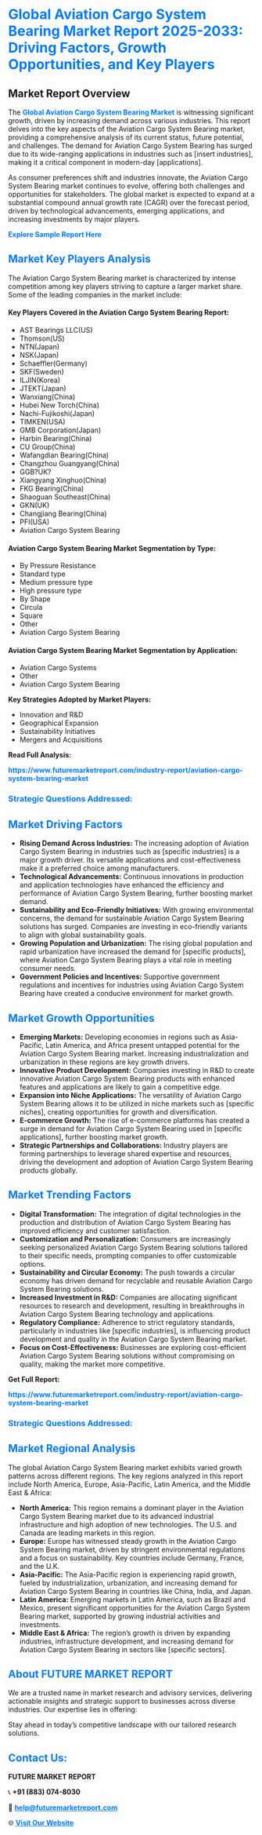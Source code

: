 <h1 style="color: #007BFF;">Global Aviation Cargo System Bearing Market Report 2025-2033: Driving Factors, Growth Opportunities, and Key Players</h1>

<section id="overview">
<h2>Market Report Overview</h2>
<p>The <a href="https://www.futuremarketreport.com/industry-report/aviation-cargo-system-bearing-market" style="color: #007BFF; text-decoration: none;"><strong>Global Aviation Cargo System Bearing Market</strong></a> is witnessing significant growth, driven by increasing demand across various industries. This report delves into the key aspects of the Aviation Cargo System Bearing market, providing a comprehensive analysis of its current status, future potential, and challenges. The demand for Aviation Cargo System Bearing has surged due to its wide-ranging applications in industries such as [insert industries], making it a critical component in modern-day [applications].</p>
<p>As consumer preferences shift and industries innovate, the Aviation Cargo System Bearing market continues to evolve, offering both challenges and opportunities for stakeholders. The global market is expected to expand at a substantial compound annual growth rate (CAGR) over the forecast period, driven by technological advancements, emerging applications, and increasing investments by major players.</p>
</section>

<section id="overview">
<p><a href="https://www.futuremarketreport.com/request-sample/reportId=106571" style="color: #007BFF; text-decoration: none;"><strong>Explore Sample Report Here</strong></a></p>
</section>

<section id="key-players">
<h2 style="color: #007BFF;">Market Key Players Analysis</h2>
<p>The Aviation Cargo System Bearing market is characterized by intense competition among key players striving to capture a larger market share. Some of the leading companies in the market include:</p>
<h4>Key Players Covered in the Aviation Cargo System Bearing Report:</h4>
<ul><li>AST Bearings LLC(US)</li><li>Thomson(US)</li><li>NTN(Japan)</li><li>NSK(Japan)</li><li>Schaeffler(Germany)</li><li>SKF(Sweden)</li><li>ILJIN(Korea)</li><li>JTEKT(Japan)</li><li>Wanxiang(China)</li><li>Hubei New Torch(China)</li><li>Nachi-Fujikoshi(Japan)</li><li>TIMKEN(USA)</li><li>GMB Corporation(Japan)</li><li>Harbin Bearing(China)</li><li>CU Group(China)</li><li>Wafangdian Bearing(China)</li><li>Changzhou Guangyang(China)</li><li>GGB?UK?</li><li>Xiangyang Xinghuo(China)</li><li>FKG Bearing(China)</li><li>Shaoguan Southeast(China)</li><li>GKN(UK)</li><li>Changjiang Bearing(China)</li><li>PFI(USA)</li><li>Aviation Cargo System Bearing</li></ul>
<h4>Aviation Cargo System Bearing Market Segmentation by Type:</h4>
<ul><li>By Pressure Resistance</li><li>Standard type</li><li>Medium pressure type</li><li>High pressure type</li><li>By Shape</li><li>Circula</li><li>Square</li><li>Other</li><li>Aviation Cargo System Bearing</li></ul>

<h4>Aviation Cargo System Bearing Market Segmentation by Application:</h4>
<ul><li>Aviation Cargo Systems</li><li>Other</li><li>Aviation Cargo System Bearing</li></ul>
<p><strong>Key Strategies Adopted by Market Players:</strong></p>
<ul>
<li>Innovation and R&D</li>
<li>Geographical Expansion</li>
<li>Sustainability Initiatives</li>
<li>Mergers and Acquisitions</li>
</ul>
</section>

<section>
<p><strong>Read Full Analysis: </strong></p><a href="https://www.futuremarketreport.com/industry-report/aviation-cargo-system-bearing-market" style="color: #007BFF; text-decoration: none;"><strong>https://www.futuremarketreport.com/industry-report/aviation-cargo-system-bearing-market</strong></a>
<h3 style="color: #007BFF;">Strategic Questions Addressed:</h3>
</section>

<section id="driving-factors">
<h2 style="color: #007BFF;">Market Driving Factors</h2>
<ul>
<li><strong>Rising Demand Across Industries:</strong> The increasing adoption of Aviation Cargo System Bearing in industries such as [specific industries] is a major growth driver. Its versatile applications and cost-effectiveness make it a preferred choice among manufacturers.</li>
<li><strong>Technological Advancements:</strong> Continuous innovations in production and application technologies have enhanced the efficiency and performance of Aviation Cargo System Bearing, further boosting market demand.</li>
<li><strong>Sustainability and Eco-Friendly Initiatives:</strong> With growing environmental concerns, the demand for sustainable Aviation Cargo System Bearing solutions has surged. Companies are investing in eco-friendly variants to align with global sustainability goals.</li>
<li><strong>Growing Population and Urbanization:</strong> The rising global population and rapid urbanization have increased the demand for [specific products], where Aviation Cargo System Bearing plays a vital role in meeting consumer needs.</li>
<li><strong>Government Policies and Incentives:</strong> Supportive government regulations and incentives for industries using Aviation Cargo System Bearing have created a conducive environment for market growth.</li>
</ul>
</section>

<section id="growth-opportunities">
<h2 style="color: #007BFF;">Market Growth Opportunities</h2>
<ul>
<li><strong>Emerging Markets:</strong> Developing economies in regions such as Asia-Pacific, Latin America, and Africa present untapped potential for the Aviation Cargo System Bearing market. Increasing industrialization and urbanization in these regions are key growth drivers.</li>
<li><strong>Innovative Product Development:</strong> Companies investing in R&D to create innovative Aviation Cargo System Bearing products with enhanced features and applications are likely to gain a competitive edge.</li>
<li><strong>Expansion into Niche Applications:</strong> The versatility of Aviation Cargo System Bearing allows it to be utilized in niche markets such as [specific niches], creating opportunities for growth and diversification.</li>
<li><strong>E-commerce Growth:</strong> The rise of e-commerce platforms has created a surge in demand for Aviation Cargo System Bearing used in [specific applications], further boosting market growth.</li>
<li><strong>Strategic Partnerships and Collaborations:</strong> Industry players are forming partnerships to leverage shared expertise and resources, driving the development and adoption of Aviation Cargo System Bearing products globally.</li>
</ul>
</section>

<section id="trending-factors">
<h2 style="color: #007BFF;">Market Trending Factors</h2>
<ul>
<li><strong>Digital Transformation:</strong> The integration of digital technologies in the production and distribution of Aviation Cargo System Bearing has improved efficiency and customer satisfaction.</li>
<li><strong>Customization and Personalization:</strong> Consumers are increasingly seeking personalized Aviation Cargo System Bearing solutions tailored to their specific needs, prompting companies to offer customizable options.</li>
<li><strong>Sustainability and Circular Economy:</strong> The push towards a circular economy has driven demand for recyclable and reusable Aviation Cargo System Bearing solutions.</li>
<li><strong>Increased Investment in R&D:</strong> Companies are allocating significant resources to research and development, resulting in breakthroughs in Aviation Cargo System Bearing technology and applications.</li>
<li><strong>Regulatory Compliance:</strong> Adherence to strict regulatory standards, particularly in industries like [specific industries], is influencing product development and quality in the Aviation Cargo System Bearing market.</li>
<li><strong>Focus on Cost-Effectiveness:</strong> Businesses are exploring cost-efficient Aviation Cargo System Bearing solutions without compromising on quality, making the market more competitive.</li>
</ul>
</section>

<section>
<p><strong>Get Full Report: </strong></p><a href="https://www.futuremarketreport.com/industry-report/aviation-cargo-system-bearing-market" style="color: #007BFF; text-decoration: none;"><strong>https://www.futuremarketreport.com/industry-report/aviation-cargo-system-bearing-market</strong></a>
<h3 style="color: #007BFF;">Strategic Questions Addressed:</h3>
</section>


<section id="regional-analysis">
<h2 style="color: #007BFF;">Market Regional Analysis</h2>
<p>The global Aviation Cargo System Bearing market exhibits varied growth patterns across different regions. The key regions analyzed in this report include North America, Europe, Asia-Pacific, Latin America, and the Middle East & Africa:</p>
<ul>
<li><strong>North America:</strong> This region remains a dominant player in the Aviation Cargo System Bearing market due to its advanced industrial infrastructure and high adoption of new technologies. The U.S. and Canada are leading markets in this region.</li>
<li><strong>Europe:</strong> Europe has witnessed steady growth in the Aviation Cargo System Bearing market, driven by stringent environmental regulations and a focus on sustainability. Key countries include Germany, France, and the U.K.</li>
<li><strong>Asia-Pacific:</strong> The Asia-Pacific region is experiencing rapid growth, fueled by industrialization, urbanization, and increasing demand for Aviation Cargo System Bearing in countries like China, India, and Japan.</li>
<li><strong>Latin America:</strong> Emerging markets in Latin America, such as Brazil and Mexico, present significant opportunities for the Aviation Cargo System Bearing market, supported by growing industrial activities and investments.</li>
<li><strong>Middle East & Africa:</strong> The region’s growth is driven by expanding industries, infrastructure development, and increasing demand for Aviation Cargo System Bearing in sectors like [specific sectors].</li>
</ul>
</section>

<footer>
<h2 style="color: #007BFF;">About FUTURE MARKET REPORT</h2>
<p>We are a trusted name in market research and advisory services, delivering actionable insights and strategic support to businesses across diverse industries. Our expertise lies in offering:</p>

<p>Stay ahead in today’s competitive landscape with our tailored research solutions.</p>

<h2 style="color: #007BFF;">Contact Us:</h2>
<p><strong>FUTURE MARKET REPORT</strong></p>
<p>📞 <strong>+91 (883) 074-8030</strong></p>
<p>📧 <strong><a href="mailto:help@futuremarketreport.com" style="color: #007BFF;">help@futuremarketreport.com</a></strong></p>
<p>🌐 <strong><a href="https://www.futuremarketreport.com/" style="color: #007BFF;">Visit Our Website</a></strong></p>
</footer>